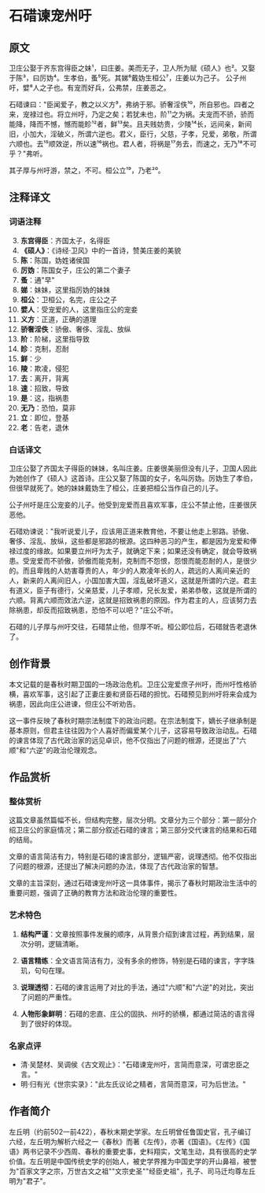 # 石碏谏宠州吁

## 原文

卫庄公娶于齐东宫得臣之妹¹，曰庄姜。美而无子，卫人所为赋《硕人》也²。又娶于陈³，曰厉妫⁴。生孝伯，蚤⁵死。其娣⁶戴妫生桓公⁷，庄姜以为己子。
公子州吁，嬖⁸人之子也。有宠而好兵，公弗禁，庄姜恶之。

石碏谏曰："臣闻爱子，教之以义方⁹，弗纳于邪。骄奢淫佚¹⁰，所自邪也。四者之来，宠禄过也。将立州吁，乃定之矣；若犹未也，阶¹¹之为祸。夫宠而不骄，骄而能降，降而不憾，憾而能眕¹²者，鲜¹³矣。且夫贱妨贵，少陵¹⁴长，远间亲，新间旧，小加大，淫破义，所谓六逆也。君义，臣行，父慈，子孝，兄爱，弟敬，所谓六顺也。去¹⁵顺效逆，所以速¹⁶祸也。君人者，将祸是¹⁷务去，而速之，无乃¹⁸不可乎？"弗听。

其子厚与州吁游，禁之，不可。桓公立¹⁹，乃老²⁰。

## 注释译文

### 词语注释

3. **东宫得臣**：齐国太子，名得臣
4. **《硕人》**：《诗经·卫风》中的一首诗，赞美庄姜的美貌
5. **陈**：陈国，妫姓诸侯国
6. **厉妫**：陈国女子，庄公的第二个妻子
7. **蚤**：通"早"
8. **娣**：妹妹，这里指厉妫的妹妹
9. **桓公**：卫桓公，名完，庄公之子
10. **嬖人**：受宠爱的人，这里指庄公的宠妾
11. **义方**：正道，正确的道理
12. **骄奢淫佚**：骄傲、奢侈、淫乱、放纵
13. **阶**：阶梯，这里指导致
14. **眕**：克制，忍耐
15. **鲜**：少
16. **陵**：欺凌，侵犯
17. **去**：离开，背离
18. **速**：招致，导致
19. **是**：这，指祸患
20. **无乃**：恐怕，莫非
21. **立**：即位，登基
22. **老**：告老，退休

### 白话译文

卫庄公娶了齐国太子得臣的妹妹，名叫庄姜。庄姜很美丽但没有儿子，卫国人因此为她创作了《硕人》这首诗。庄公又娶了陈国的女子，名叫厉妫。厉妫生了孝伯，但很早就死了。她的妹妹戴妫生了桓公，庄姜把桓公当作自己的儿子。

公子州吁是庄公宠妾的儿子。他受到宠爱而且喜欢军事，庄公不禁止他，庄姜很厌恶他。

石碏劝谏说："我听说爱儿子，应该用正道来教育他，不要让他走上邪路。骄傲、奢侈、淫乱、放纵，这些都是邪路的根源。这四种恶习的产生，都是因为宠爱和俸禄过度的缘故。如果要立州吁为太子，就确定下来；如果还没有确定，就会导致祸患。受宠爱而不骄傲，骄傲而能克制，克制而不怨恨，怨恨而能忍耐的人，是很少的。而且卑贱的人妨害尊贵的人，年少的人欺凌年长的人，疏远的人离间亲近的人，新来的人离间旧人，小国加害大国，淫乱破坏道义，这就是所谓的六逆。君主有道义，臣子有德行，父亲慈爱，儿子孝顺，兄长友爱，弟弟恭敬，这就是所谓的六顺。背离六顺而效法六逆，这就是招致祸患的原因。作为君主的人，应该努力去除祸患，却反而招致祸患，恐怕不可以吧？"庄公不听。

石碏的儿子厚与州吁交往，石碏禁止他，但厚不听。桓公即位后，石碏就告老退休了。

## 创作背景

本文记载的是春秋时期卫国的一场政治危机。卫庄公宠爱庶子州吁，而州吁性格骄横，喜欢军事，这引起了正妻庄姜和贤臣石碏的担忧。石碏预见到州吁将来会成为祸患，因此向庄公进谏，但庄公不听劝告。

这一事件反映了春秋时期宗法制度下的政治问题。在宗法制度下，嫡长子继承制是基本原则，但君主往往因为个人喜好而偏爱某个儿子，这容易导致政治动乱。石碏的谏言体现了古代政治家的远见卓识，他不仅指出了问题的根源，还提出了"六顺"和"六逆"的政治伦理观念。

## 作品赏析

### 整体赏析

这篇文章虽然篇幅不长，但结构完整，层次分明。文章分为三个部分：第一部分介绍卫庄公的家庭情况；第二部分叙述石碏的谏言；第三部分交代谏言的结果和石碏的结局。

文章的语言简洁有力，特别是石碏的谏言部分，逻辑严密，说理透彻。他不仅指出了问题的根源，还提出了解决问题的办法，体现了古代政治家的智慧。

文章的主旨深刻，通过石碏谏宠州吁这一具体事件，揭示了春秋时期政治生活中的重要问题，强调了正确的教育方法和政治伦理的重要性。

### 艺术特色

1. **结构严谨**：文章按照事件发展的顺序，从背景介绍到谏言过程，再到结果，层次分明，逻辑清晰。

2. **语言精练**：全文语言简洁有力，没有多余的修饰，特别是石碏的谏言，字字珠玑，句句在理。

3. **说理透彻**：石碏的谏言运用了对比的手法，通过"六顺"和"六逆"的对比，突出了问题的严重性。

4. **人物形象鲜明**：石碏的忠直、庄公的固执、州吁的骄横，都通过简洁的语言得到了很好的体现。

### 名家点评

* 清·吴楚材、吴调侯《古文观止》："石碏谏宠州吁，言简而意深，可谓忠臣之言。"
* 明·归有光《世宗实录》："此左氏议论之精者，言简而意深，可为后世法。"

## 作者简介

左丘明（约前502一前422），春秋末期史学家。左丘明曾任鲁国史官，孔子编订六经，左丘明为解析六经之一《春秋》而著《左传》，亦著《国语》。《左传》《国语》两书记录不少西周、春秋的重要史事，史料翔实，文笔生动，具有很高的史学价值。左丘明是中国传统史学的创始人，被史学界推为中国史学的开山鼻祖，被誉为"百家文字之宗，万世古文之祖""文宗史圣""经臣史祖"，孔子、司马迁均尊左丘明为"君子"。